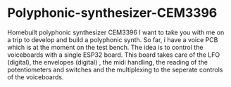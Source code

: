 # Polyphonic-synthesizer-CEM3396
Homebuilt polyphonic synthesizer CEM3396
I want to take you with me on a trip to develop and build a polyphonic synth.
So far, i have a voice PCB which is at the moment on the test bench.
The idea is to control the voiceboards with a single ESP32 board.
This board takes care of the LFO (digital), the envelopes (digital) , the midi handling, the reading of the potentiometers and switches and the multiplexing to the seperate controls of the voiceboards.
